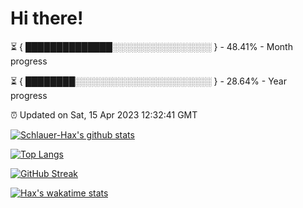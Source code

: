 # Hi there!

⏳ { ██████████████░░░░░░░░░░░░░░░░ } - 48.41% - Month progress

⏳ { ████████░░░░░░░░░░░░░░░░░░░░░░ } - 28.64% - Year progress

⏰ Updated on Sat, 15 Apr 2023 12:32:41 GMT


[![Schlauer-Hax's github stats](https://github-readme-stats.vercel.app/api?username=Schlauer-Hax&show_icons=true&theme=dark&count_private=true)](https://github.com/Schlauer-Hax)


[![Top Langs](https://github-readme-stats.vercel.app/api/top-langs/?username=Schlauer-Hax&layout=compact&theme=dark)](https://github.com/Schlauer-Hax?tab=repositories)

[![GitHub Streak](https://streak-stats.demolab.com?user=Schlauer-Hax&theme=dark)](https://git.io/streak-stats)

[![Hax's wakatime stats](https://github-readme-stats.vercel.app/api/wakatime?username=Hax&theme=dark)](https://wakatime.com/@Hax)

